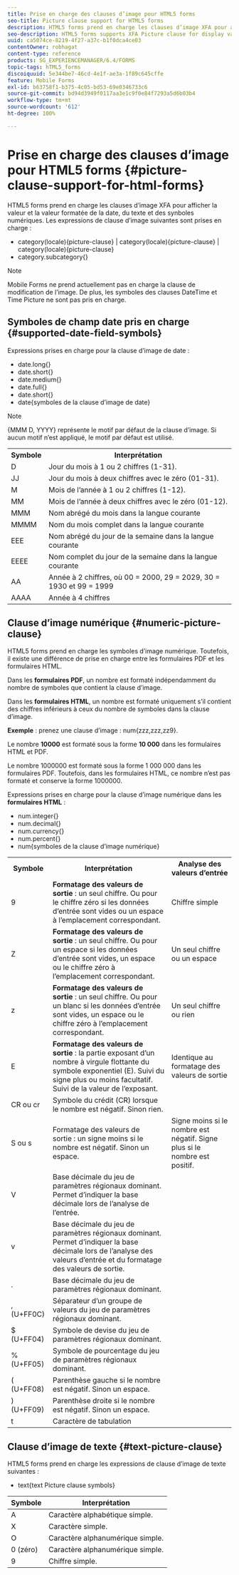 ```yaml
---
title: Prise en charge des clauses d’image pour HTML5 forms
seo-title: Picture clause support for HTML5 forms
description: HTML5 forms prend en charge les clauses d’image XFA pour afficher la valeur et la valeur formatée de la date, du texte et des synboles numériques.
seo-description: HTML5 forms supports XFA Picture clause for display value and formatted value for date, text, and numeric symbols.
uuid: ca5074ce-8219-4f27-a37c-b1f0dca4ce03
contentOwner: robhagat
content-type: reference
products: SG_EXPERIENCEMANAGER/6.4/FORMS
topic-tags: hTML5_forms
discoiquuid: 5e344be7-46cd-4e1f-ae3a-1f89c645cffe
feature: Mobile Forms
exl-id: b63758f1-b375-4c05-bd53-69e0346733c6
source-git-commit: bd94d3949f0117aa3e1c9f0e84f7293a5d6b03b4
workflow-type: tm+mt
source-wordcount: '612'
ht-degree: 100%

---
```


# Prise en charge des clauses d’image pour HTML5 forms {#picture-clause-support-for-html-forms}

HTML5 forms prend en charge les clauses d’image XFA pour afficher la valeur et la valeur formatée de la date, du texte et des synboles numériques. Les expressions de clause d’image suivantes sont prises en charge :

* category(locale){picture-clause} | category(locale){picture-clause} | category(locale){picture-clause}
* category.subcategory{}

>[!NOTE]
>
>Mobile Forms ne prend actuellement pas en charge la clause de modification de l’image. De plus, les symboles des clauses DateTime et Time Picture ne sont pas pris en charge.

## Symboles de champ date pris en charge {#supported-date-field-symbols}

Expressions prises en charge pour la clause d’image de date :

* date.long{}
* date.short{}
* date.medium{}
* date.full{}
* date.short{}
* date{symboles de la clause d’image de date}

>[!NOTE]
>
>{MMM D, YYYY} représente le motif par défaut de la clause d’image. Si aucun motif n’est appliqué, le motif par défaut est utilisé.

<table> 
 <tbody>
  <tr>
   <th><strong>Symbole</strong></th> 
   <th>Interprétation</th> 
  </tr>
  <tr>
   <td>D</td> 
   <td>Jour du mois à 1 ou 2 chiffres (1-31).</td> 
  </tr>
  <tr>
   <td>JJ</td> 
   <td>Jour du mois à deux chiffres avec le zéro (01-31).<br /> </td> 
  </tr>
  <tr>
   <td>M</td> 
   <td>Mois de l’année à 1 ou 2 chiffres (1-12).<br />  </td> 
  </tr>
  <tr>
   <td>MM</td> 
   <td>Mois de l’année à deux chiffres avec le zéro (01-12).<br /> </td> 
  </tr>
  <tr>
   <td>MMM</td> 
   <td>Nom abrégé du mois dans la langue courante<br /> </td> 
  </tr>
  <tr>
   <td>MMMM</td> 
   <td>Nom du mois complet dans la langue courante<br /> </td> 
  </tr>
  <tr>
   <td>EEE</td> 
   <td>Nom abrégé du jour de la semaine dans la langue courante<br /> </td> 
  </tr>
  <tr>
   <td>EEEE</td> 
   <td>Nom complet du jour de la semaine dans la langue courante<br /> </td> 
  </tr>
  <tr>
   <td>AA</td> 
   <td>Année à 2 chiffres, où 00 = 2000, 29 = 2029, 30 = 1930 et 99 = 1999<br /> </td> 
  </tr>
  <tr>
   <td>AAAA</td> 
   <td>Année à 4 chiffres<br /> </td> 
  </tr>
 </tbody>
</table>

## Clause d’image numérique {#numeric-picture-clause}

HTML5 forms prend en charge les symboles d’image numérique. Toutefois, il existe une différence de prise en charge entre les formulaires PDF et les formulaires HTML.

Dans les **formulaires PDF**, un nombre est formaté indépendamment du nombre de symboles que contient la clause d’image.

Dans les **formulaires HTML**, un nombre est formaté uniquement s’il contient des chiffres inférieurs à ceux du nombre de symboles dans la clause d’image.

**Exemple** : prenez une clause d’image : num{zzz,zzz,zz9}.

Le nombre **10000** est formaté sous la forme **10 000** dans les formulaires HTML et PDF.

Le nombre 1000000 est formaté sous la forme 1 000 000 dans les formulaires PDF. Toutefois, dans les formulaires HTML, ce nombre n’est pas formaté et conserve la forme 1000000.

Expressions prises en charge pour la clause d’image numérique dans les **formulaires HTML** :

* num.integer{}
* num.decimal{}
* num.currency{}
* num.percent{}
* num{symboles de la clause d’image numérique}

<table> 
 <tbody>
  <tr>
   <th><strong>Symbole</strong></th> 
   <th><strong>Interprétation</strong></th> 
   <th>Analyse des valeurs d’entrée</th> 
  </tr>
  <tr>
   <td>9</td> 
   <td><strong>Formatage des valeurs de sortie</strong> : un seul chiffre. Ou pour le chiffre zéro si les données d’entrée sont vides ou un espace à l’emplacement correspondant.<br /> </td> 
   <td>Chiffre simple</td> 
  </tr>
  <tr>
   <td>Z</td> 
   <td><strong>Formatage des valeurs de sortie</strong> : un seul chiffre. Ou pour un espace si les données d’entrée sont vides, un espace ou le chiffre zéro à l’emplacement correspondant.<br /> </td> 
   <td>Un seul chiffre ou un espace</td> 
  </tr>
  <tr>
   <td>z</td> 
   <td><strong>Formatage des valeurs de sortie</strong> : un seul chiffre. Ou pour un blanc si les données d’entrée sont vides, un espace ou le chiffre zéro à l’emplacement correspondant.<br /> </td> 
   <td>Un seul chiffre ou rien</td> 
  </tr>
  <tr>
   <td>E</td> 
   <td><strong>Formatage des valeurs de sortie</strong> : la partie exposant d’un nombre à virgule flottante du symbole exponentiel (E). Suivi du signe plus ou moins facultatif. Suivi de la valeur de l’exposant.<br /> </td> 
   <td>Identique au formatage des valeurs de sortie</td> 
  </tr>
  <tr>
   <td>CR ou cr<br /> </td> 
   <td>Symbole du crédit (CR) lorsque le nombre est négatif. Sinon rien.</td> 
   <td><br type="_moz" /> </td> 
  </tr>
  <tr>
   <td>S ou s<br /> </td> 
   <td>Formatage des valeurs de sortie : un signe moins si le nombre est négatif. Sinon un espace.<br /> </td> 
   <td>Signe moins si le nombre est négatif. Signe plus si le nombre est positif.</td> 
  </tr>
  <tr>
   <td>V</td> 
   <td>Base décimale du jeu de paramètres régionaux dominant. Permet d’indiquer la base décimale lors de l’analyse de l’entrée.</td> 
   <td><br type="_moz" /> </td> 
  </tr>
  <tr>
   <td>v</td> 
   <td>Base décimale du jeu de paramètres régionaux dominant. Permet d’indiquer la base décimale lors de l’analyse des valeurs d’entrée et du formatage des valeurs de sortie.</td> 
   <td><br type="_moz" /> </td> 
  </tr>
  <tr>
   <td>.</td> 
   <td>Base décimale du jeu de paramètres régionaux dominant.</td> 
   <td><br type="_moz" /> </td> 
  </tr>
  <tr>
   <td>, (U+FF0C)</td> 
   <td>Séparateur d’un groupe de valeurs du jeu de paramètres régionaux dominant.</td> 
   <td><br type="_moz" /> </td> 
  </tr>
  <tr>
   <td>$ (U+FF04)</td> 
   <td>Symbole de devise du jeu de paramètres régionaux dominant.</td> 
   <td><br type="_moz" /> </td> 
  </tr>
  <tr>
   <td>% (U+FF05)</td> 
   <td>Symbole de pourcentage du jeu de paramètres régionaux dominant.</td> 
   <td><br type="_moz" /> </td> 
  </tr>
  <tr>
   <td>( (U+FF08)</td> 
   <td>Parenthèse gauche si le nombre est négatif. Sinon un espace.</td> 
   <td><br type="_moz" /> </td> 
  </tr>
  <tr>
   <td>) (U+FF09)</td> 
   <td>Parenthèse droite si le nombre est négatif. Sinon un espace.</td> 
   <td><br type="_moz" /> </td> 
  </tr>
  <tr>
   <td>t</td> 
   <td>Caractère de tabulation</td> 
   <td><br type="_moz" /> </td> 
  </tr>
 </tbody>
</table>

## Clause d’image de texte {#text-picture-clause}

HTML5 forms prend en charge les expressions de clause d’image de texte suivantes :

* text{text Picture clause symbols}

| **Symbole** | **Interprétation** |
|---|---|
| A | Caractère alphabétique simple. |
| X | Caractère simple. |
| O | Caractère alphanumérique simple. |
| 0 (zéro) | Caractère alphanumérique simple. |
| 9 | Chiffre simple. |
